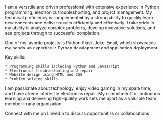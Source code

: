 I am a versatile and driven professional with extensive experience in Python programming, electronics troubleshooting, and project management. My technical proficiency is complemented by a strong ability to quickly learn new concepts and deliver results efficiently and effectively. I take pride in my ability to analyze complex problems, develop innovative solutions, and see projects through to successful completion.

One of my favorite projects is Python-Flask-Joke-Email, which showcases my hands-on expertise in Python development and application deployment.

Key skills:

    * Programming skills including Python and Javascript
    * Electronics troubleshooting and repair
    * Website design using HTML and CSS
    * Problem solving skills

I am passionate about technology, enjoy video gaming in my spare time, and have a keen interest in electronics repair. My commitment to continuous learning and delivering high-quality work sets me apart as a valuable team member in any organization.

Connect with me on LinkedIn to discuss opportunities or collaborations.
